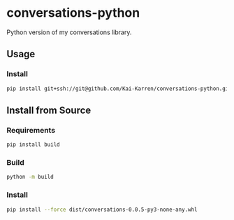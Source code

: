 # conversations-python
Python version of my conversations library.

## Usage

### Install 

```bash
pip install git+ssh://git@github.com/Kai-Karren/conversations-python.git
```

## Install from Source

### Requirements

```bash
pip install build
```

### Build

```bash
python -m build
```

### Install

```bash
pip install --force dist/conversations-0.0.5-py3-none-any.whl
```
